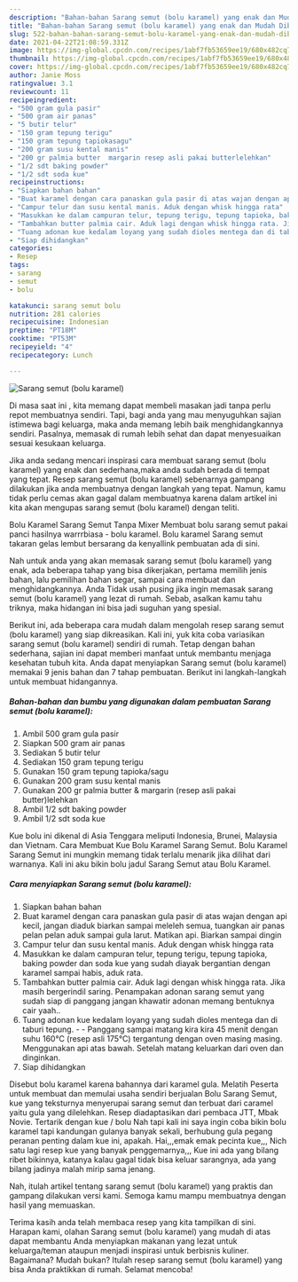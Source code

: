 ```yaml
---
description: "Bahan-bahan Sarang semut (bolu karamel) yang enak dan Mudah Dibuat"
title: "Bahan-bahan Sarang semut (bolu karamel) yang enak dan Mudah Dibuat"
slug: 522-bahan-bahan-sarang-semut-bolu-karamel-yang-enak-dan-mudah-dibuat
date: 2021-04-22T21:08:59.331Z
image: https://img-global.cpcdn.com/recipes/1abf7fb53659ee19/680x482cq70/sarang-semut-bolu-karamel-foto-resep-utama.jpg
thumbnail: https://img-global.cpcdn.com/recipes/1abf7fb53659ee19/680x482cq70/sarang-semut-bolu-karamel-foto-resep-utama.jpg
cover: https://img-global.cpcdn.com/recipes/1abf7fb53659ee19/680x482cq70/sarang-semut-bolu-karamel-foto-resep-utama.jpg
author: Janie Moss
ratingvalue: 3.1
reviewcount: 11
recipeingredient:
- "500 gram gula pasir"
- "500 gram air panas"
- "5 butir telur"
- "150 gram tepung terigu"
- "150 gram tepung tapiokasagu"
- "200 gram susu kental manis"
- "200 gr palmia butter  margarin resep asli pakai butterlelehkan"
- "1/2 sdt baking powder"
- "1/2 sdt soda kue"
recipeinstructions:
- "Siapkan bahan bahan"
- "Buat karamel dengan cara panaskan gula pasir di atas wajan dengan api kecil, jangan diaduk biarkan sampai meleleh semua, tuangkan air panas pelan pelan aduk sampai gula larut. Matikan api. Biarkan sampai dingin"
- "Campur telur dan susu kental manis. Aduk dengan whisk hingga rata"
- "Masukkan ke dalam campuran telur, tepung terigu, tepung tapioka, baking powder dan soda kue yang sudah diayak bergantian dengan karamel sampai habis, aduk rata."
- "Tambahkan butter palmia cair. Aduk lagi dengan whisk hingga rata. Jika masih bergerindil saring. Penampakan adonan sarang semut yang sudah siap di panggang jangan khawatir adonan memang bentuknya cair yaah.."
- "Tuang adonan kue kedalam loyang yang sudah dioles mentega dan di taburi tepung.   Panggang sampai matang kira kira 45 menit dengan suhu 160°C (resep asli 175°C) tergantung dengan oven masing masing. Menggunakan api atas bawah. Setelah matang keluarkan dari oven dan dinginkan."
- "Siap dihidangkan"
categories:
- Resep
tags:
- sarang
- semut
- bolu

katakunci: sarang semut bolu 
nutrition: 281 calories
recipecuisine: Indonesian
preptime: "PT18M"
cooktime: "PT53M"
recipeyield: "4"
recipecategory: Lunch

---
```



![Sarang semut (bolu karamel)](https://img-global.cpcdn.com/recipes/1abf7fb53659ee19/680x482cq70/sarang-semut-bolu-karamel-foto-resep-utama.jpg)

Di masa  saat ini , kita memang dapat membeli masakan jadi tanpa perlu repot membuatnya sendiri. Tapi, bagi anda yang mau menyuguhkan sajian istimewa bagi keluarga, maka anda memang lebih baik menghidangkannya sendiri. Pasalnya, memasak di rumah lebih sehat dan dapat menyesuaikan sesuai kesukaan keluarga.

Jika anda sedang mencari inspirasi cara membuat sarang semut (bolu karamel) yang enak dan sederhana,maka anda sudah berada di tempat yang tepat. Resep sarang semut (bolu karamel)  sebenarnya gampang dilakukan jika anda membuatnya dengan langkah yang tepat. Namun, kamu tidak perlu cemas akan gagal dalam membuatnya 
karena dalam artikel ini kita akan mengupas sarang semut (bolu karamel) dengan teliti.  

Bolu Karamel Sarang Semut Tanpa Mixer Membuat bolu sarang semut pakai panci hasilnya warrrbiasa - bolu karamel. Bolu karamel Sarang semut takaran gelas lembut bersarang da kenyallink pembuatan ada di sini.

Nah untuk anda yang akan memasak sarang semut (bolu karamel) yang enak, ada beberapa tahap yang bisa dikerjakan, pertama memilih jenis bahan, lalu pemilihan bahan segar, sampai cara membuat dan menghidangkannya. Anda Tidak usah pusing jika ingin memasak sarang semut (bolu karamel) yang lezat di rumah. Sebab, asalkan kamu  tahu triknya, maka hidangan ini bisa jadi suguhan yang spesial.

Berikut ini, ada beberapa cara mudah dalam mengolah resep sarang semut (bolu karamel) yang siap dikreasikan. Kali ini, yuk kita coba variasikan sarang semut (bolu karamel) sendiri di rumah. Tetap dengan bahan sederhana, sajian ini dapat memberi manfaat untuk membantu menjaga kesehatan tubuh kita. Anda dapat menyiapkan Sarang semut (bolu karamel) memakai 9 jenis bahan dan 7 tahap pembuatan. Berikut ini langkah-langkah untuk membuat hidangannya.

<!--inarticleads1-->

##### Bahan-bahan dan bumbu yang digunakan dalam pembuatan Sarang semut (bolu karamel):

1. Ambil 500 gram gula pasir
1. Siapkan 500 gram air panas
1. Sediakan 5 butir telur
1. Sediakan 150 gram tepung terigu
1. Gunakan 150 gram tepung tapioka/sagu
1. Gunakan 200 gram susu kental manis
1. Gunakan 200 gr palmia butter &amp; margarin (resep asli pakai butter)lelehkan
1. Ambil 1/2 sdt baking powder
1. Ambil 1/2 sdt soda kue


Kue bolu ini dikenal di Asia Tenggara meliputi Indonesia, Brunei, Malaysia dan Vietnam. Cara Membuat Kue Bolu Karamel Sarang Semut. Bolu Karamel Sarang Semut ini mungkin memang tidak terlalu menarik jika dilihat dari warnanya. Kali ini aku bikin bolu jadul Sarang Semut atau Bolu Karamel. 

<!--inarticleads2-->

##### Cara menyiapkan Sarang semut (bolu karamel):

1. Siapkan bahan bahan
1. Buat karamel dengan cara panaskan gula pasir di atas wajan dengan api kecil, jangan diaduk biarkan sampai meleleh semua, tuangkan air panas pelan pelan aduk sampai gula larut. Matikan api. Biarkan sampai dingin
1. Campur telur dan susu kental manis. Aduk dengan whisk hingga rata
1. Masukkan ke dalam campuran telur, tepung terigu, tepung tapioka, baking powder dan soda kue yang sudah diayak bergantian dengan karamel sampai habis, aduk rata.
1. Tambahkan butter palmia cair. Aduk lagi dengan whisk hingga rata. Jika masih bergerindil saring. Penampakan adonan sarang semut yang sudah siap di panggang jangan khawatir adonan memang bentuknya cair yaah..
1. Tuang adonan kue kedalam loyang yang sudah dioles mentega dan di taburi tepung.  -  - Panggang sampai matang kira kira 45 menit dengan suhu 160°C (resep asli 175°C) tergantung dengan oven masing masing. Menggunakan api atas bawah. Setelah matang keluarkan dari oven dan dinginkan.
1. Siap dihidangkan


Disebut bolu karamel karena bahannya dari karamel gula. Melatih Peserta untuk membuat dan memulai usaha sendiri berjualan Bolu Sarang Semut, kue yang teksturnya menyerupai sarang semut dan terbuat dari caramel yaitu gula yang dilelehkan. Resep diadaptasikan dari pembaca JTT, Mbak Novie. Tertarik dengan kue / bolu Nah tapi kali ini saya ingin coba bikin bolu karamel tapi kandungan gulanya banyak sekali, berhubung gula pegang peranan penting dalam kue ini, apakah. Hai,,,emak emak pecinta kue,,, Nich satu lagi resep kue yang banyak penggemarnya,,, Kue ini ada yang bilang ribet bikinnya, katanya kalau gagal tidak bisa keluar sarangnya, ada yang bilang jadinya malah mirip sama jenang. 

Nah, itulah artikel tentang  sarang semut (bolu karamel)  yang praktis dan gampang dilakukan versi kami. Semoga kamu mampu membuatnya dengan hasil yang memuaskan. 

Terima kasih anda telah membaca resep yang kita tampilkan di sini. Harapan kami, olahan  Sarang semut (bolu karamel) yang mudah di atas dapat membantu Anda menyiapkan makanan yang lezat untuk keluarga/teman ataupun menjadi inspirasi untuk berbisnis kuliner. Bagaimana? Mudah bukan? Itulah resep sarang semut (bolu karamel) yang bisa Anda praktikkan di rumah. Selamat mencoba!

